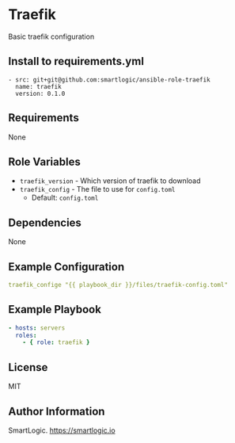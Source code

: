 # Traefik

Basic traefik configuration

## Install to requirements.yml

```
- src: git+git@github.com:smartlogic/ansible-role-traefik
  name: traefik
  version: 0.1.0
```

## Requirements

None

## Role Variables

- `traefik_version` - Which version of traefik to download
- `traefik_config` - The file to use for `config.toml`
  - Default: `config.toml`

## Dependencies

None

## Example Configuration

```yaml
traefik_confige "{{ playbook_dir }}/files/traefik-config.toml"
```

## Example Playbook

```yaml
- hosts: servers
  roles:
    - { role: traefik }
```

## License

MIT

## Author Information

SmartLogic. https://smartlogic.io
